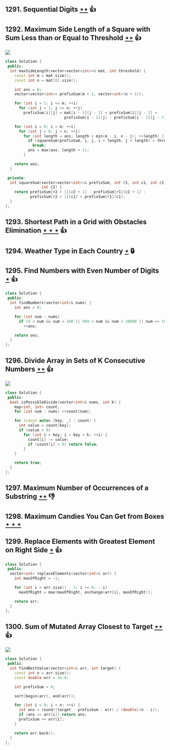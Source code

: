 ## 1291. Sequential Digits [$\star\star$](https://leetcode.com/problems/sequential-digits) :thumbsup:

## 1292. Maximum Side Length of a Square with Sum Less than or Equal to Threshold [$\star\star$](https://leetcode.com/problems/maximum-side-length-of-a-square-with-sum-less-than-or-equal-to-threshold) :thumbsup:

![](https://img.shields.io/badge/-Binary%20Search-1B813E.svg?style=flat-square)

```cpp
class Solution {
 public:
  int maxSideLength(vector<vector<int>>& mat, int threshold) {
    const int m = mat.size();
    const int n = mat[0].size();

    int ans = 0;
    vector<vector<int>> prefixSum(m + 1, vector<int>(n + 1));

    for (int i = 1; i <= m; ++i)
      for (int j = 1; j <= n; ++j)
        prefixSum[i][j] = mat[i - 1][j - 1] + prefixSum[i][j - 1] +
                          prefixSum[i - 1][j] - prefixSum[i - 1][j - 1];

    for (int i = 0; i < m; ++i)
      for (int j = 0; j < n; ++j)
        for (int length = ans; length < min(m - i, n - j); ++length) {
          if (squareSum(prefixSum, i, j, i + length, j + length) > threshold)
            break;
          ans = max(ans, length + 1);
        }

    return ans;
  }

 private:
  int squareSum(vector<vector<int>>& prefixSum, int r1, int c1, int r2,
                int c2) {
    return prefixSum[r2 + 1][c2 + 1] - prefixSum[r1][c2 + 1] -
           prefixSum[r2 + 1][c1] + prefixSum[r1][c1];
  }
};
```

## 1293. Shortest Path in a Grid with Obstacles Elimination [$\star\star\star$](https://leetcode.com/problems/shortest-path-in-a-grid-with-obstacles-elimination) :thumbsup:

## 1294. Weather Type in Each Country [$\star$](https://leetcode.com/problems/weather-type-in-each-country) 🔒

## 1295. Find Numbers with Even Number of Digits [$\star$](https://leetcode.com/problems/find-numbers-with-even-number-of-digits) :thumbsup:

```cpp
class Solution {
 public:
  int findNumbers(vector<int>& nums) {
    int ans = 0;

    for (int num : nums)
      if (9 < num && num < 100 || 999 < num && num < 10000 || num == 100000)
        ++ans;

    return ans;
  }
};
```

## 1296. Divide Array in Sets of K Consecutive Numbers [$\star\star$](https://leetcode.com/problems/divide-array-in-sets-of-k-consecutive-numbers) :thumbsup:

![](https://img.shields.io/badge/-Greedy-0B346E.svg?style=flat-square)

```cpp
class Solution {
 public:
  bool isPossibleDivide(vector<int>& nums, int k) {
    map<int, int> count;
    for (int num : nums) ++count[num];

    for (const auto& [key, _] : count) {
      int value = count[key];
      if (value > 0)
        for (int i = key; i < key + k; ++i) {
          count[i] -= value;
          if (count[i] < 0) return false;
        }
    }

    return true;
  }
};
```

## 1297. Maximum Number of Occurrences of a Substring [$\star\star$](https://leetcode.com/problems/maximum-number-of-occurrences-of-a-substring) :thumbsdown:

## 1298. Maximum Candies You Can Get from Boxes [$\star\star\star$](https://leetcode.com/problems/maximum-candies-you-can-get-from-boxes)

## 1299. Replace Elements with Greatest Element on Right Side [$\star$](https://leetcode.com/problems/replace-elements-with-greatest-element-on-right-side) :thumbsup:

```cpp
class Solution {
 public:
  vector<int> replaceElements(vector<int>& arr) {
    int maxOfRight = -1;

    for (int i = arr.size() - 1; i >= 0; --i)
      maxOfRight = max(maxOfRight, exchange(arr[i], maxOfRight));

    return arr;
  }
};
```

## 1300. Sum of Mutated Array Closest to Target [$\star\star$](https://leetcode.com/problems/sum-of-mutated-array-closest-to-target) :thumbsup:

![](https://img.shields.io/badge/-Binary%20Search-1B813E.svg?style=flat-square)

```cpp
class Solution {
 public:
  int findBestValue(vector<int>& arr, int target) {
    const int n = arr.size();
    const double err = 1e-9;

    int prefixSum = 0;

    sort(begin(arr), end(arr));

    for (int i = 0; i < n; ++i) {
      int ans = round((target - prefixSum - err) / (double)(n - i));
      if (ans <= arr[i]) return ans;
      prefixSum += arr[i];
    }

    return arr.back();
  }
};
```
